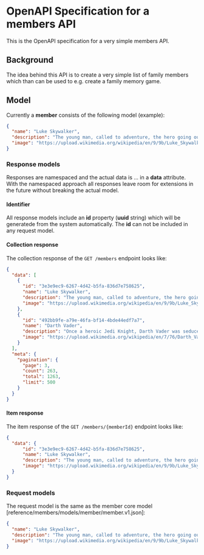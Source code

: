 # OpenAPI Specification for a members API
This is the OpenAPI specification for a very simple members API.

## Background
The idea behind this API is to create a very simple list of family members which than can be used to e.g. create a family memory game.

## Model
Currently a **member** consists of the following model (example):

```json
{
  "name": "Luke Skywalker",
  "description": "The young man, called to adventure, the hero going out facing the trials and ordeals, and coming back after his victory with a boon for the community",
  "image": "https://upload.wikimedia.org/wikipedia/en/9/9b/Luke_Skywalker.png"
}
```

### Response models
Responses are namespaced and the actual data is ... in a **data** attribute. 
With the namespaced approach all responses leave room for extensions in the future without
breaking the actual model.

#### Identifier 
All response models include an **id** property (**uuid** string) which will be generatede
from the system automatically. The **id** can not be included in any request model. 

#### Collection response
The collection response of the `GET /members` endpoint looks like:

````json
{
  "data": [
    {   
      "id": "3e3e9ec9-6267-4d42-b5fa-836d7e758625",
      "name": "Luke Skywalker",
      "description": "The young man, called to adventure, the hero going out facing the trials and ordeals, and coming back after his victory with a boon for the community",
      "image": "https://upload.wikimedia.org/wikipedia/en/9/9b/Luke_Skywalker.png"
    },
    {   
      "id": "492bb9fe-a79e-46fa-bf14-4bde44edf7a7",
      "name": "Darth Vader",
      "description": "Once a heroic Jedi Knight, Darth Vader was seduced by the dark side of the Force, became a Sith Lord, and led the Empire’s eradication of the Jedi Order. He remained in service of the Emperor -- the evil Darth Sidious -- for decades, enforcing his Master’s will and seeking to crush the fledgling Rebel Alliance. But there was still good in him…",
      "image": "https://upload.wikimedia.org/wikipedia/en/7/76/Darth_Vader.jpg"
    }
  ],
  "meta": {
    "pagination": {
      "page": 3,
      "count": 263,
      "total": 1263,
      "limit": 500
    }
  }
}   

```` 

#### Item response
The item response of the `GET /members/{memberId}` endpoint looks like:

````json
{
  "data": {   
      "id": "3e3e9ec9-6267-4d42-b5fa-836d7e758625",
      "name": "Luke Skywalker",
      "description": "The young man, called to adventure, the hero going out facing the trials and ordeals, and coming back after his victory with a boon for the community",
      "image": "https://upload.wikimedia.org/wikipedia/en/9/9b/Luke_Skywalker.png"
  }
}   
````

### Request models
The request model is the same as the member core model [reference/members/models/member/member.v1.json]:

````json
{   
  "name": "Luke Skywalker",
  "description": "The young man, called to adventure, the hero going out facing the trials and ordeals, and coming back after his victory with a boon for the community",
  "image": "https://upload.wikimedia.org/wikipedia/en/9/9b/Luke_Skywalker.png"
}   
````

